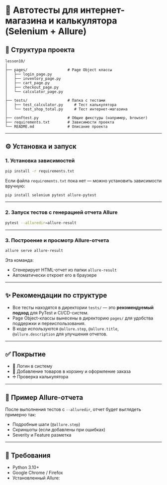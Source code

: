 # 💪 Автотесты для интернет-магазина и калькулятора (Selenium + Allure)

## 📁 Структура проекта

```
lesson10/
│
├── pages/                  # Page Object классы
│   ├── login_page.py
│   ├── inventory_page.py
│   ├── cart_page.py
│   ├── checkout_page.py
│   └── calculator_page.py
│
├── tests/                  # Папка с тестами
│   ├── test_calculator.py     # Тест калькулятора
│   └── test_shop_total.py     # Тест интернет-магазина
│
├── conftest.py             # Общие фикстуры (например, browser)
├── requirements.txt        # Зависимости проекта
└── README.md               # Описание проекта
```

---

## ⚙️ Установка и запуск

### 1. Установка зависимостей

```bash
pip install -r requirements.txt
```

Если файла `requirements.txt` пока нет — можно установить зависимости вручную:

```bash
pip install selenium pytest allure-pytest
```

---

### 2. Запуск тестов с генерацией отчета Allure

```bash
pytest --alluredir=allure-result
```

---

### 3. Построение и просмотр Allure-отчета

```bash
allure serve allure-result
```

Эта команда:

* Сгенерирует HTML-отчет из папки `allure-result`
* Автоматически откроет его в браузере

---

## ✨ Рекомендации по структуре

* Все тесты находятся в директории `tests/` — это **рекомендуемый подход** для PyTest и CI/CD-систем.
* Page Object-классы вынесены в директорию `pages/` для удобства поддержки и переиспользования.
* В коде используются `@allure.step`, `@allure.title`, `@allure.description` для улучшения отчетов.

---

## ✅ Покрытие

* 🔐 Логин в систему
* 🛒 Добавление товаров в корзину и оформление заказа
* ➗ Проверка калькулятора

---

## 📸 Пример Allure-отчета

После выполнения тестов с `--alluredir`, отчет будет выглядеть примерно так:

* Подробные шаги (`@allure.step`)
* Скриншоты (если добавлены при ошибках)
* Severity и Feature разметка

---

## 📌 Требования

* Python 3.10+
* Google Chrome / Firefox
* Установленный Allure:
